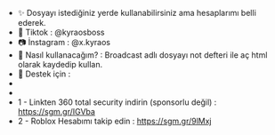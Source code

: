 - ✨ Dosyayı istediğiniz yerde kullanabilirsiniz ama hesaplarımı belli ederek.
- 🎵 Tiktok : @kyraosboss
- 📷 İnstagram : @x.kyraos
- 👀 Nasıl kullanacağım? : Broadcast adlı dosyayı not defteri ile aç html olarak kaydedip kullan.
- 🔰 Destek için :
-
-
- 1 - Linkten  360 total security indirin (sponsorlu değil) : https://sgm.gr/IGVba
- 2 - Roblox Hesabımı takip edin : https://sgm.gr/9lMxj
